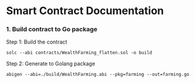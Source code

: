 # Smart Contract Documentation


### 1. Build contract to Go package

Step 1: Build the contract
```
solc --abi contracts/WealthFarming_flatten.sol -o build
```

Step 2: Generate to Golang package
```
abigen --abi=./build/WealthFarming.abi --pkg=farming --out=farming.go
```